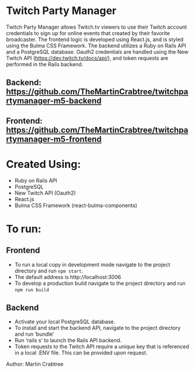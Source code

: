 
# Twitch Party Manager

Twitch Party Manager allows Twitch.tv viewers to use their Twitch account credentials to sign up for online events that created by their favorite broadcaster. The frontend logic is developed using React.js, and is styled using the Bulma CSS Framework. The backend utilizes a Ruby on Rails API and a PostgreSQL database. Oauth2 credentials are handled using the New Twitch API (https://dev.twitch.tv/docs/api/), and token requests are performed in the Rails backend. 

## Backend: https://github.com/TheMartinCrabtree/twitchpartymanager-m5-backend

## Frontend: https://github.com/TheMartinCrabtree/twitchpartymanager-m5-frontend

# Created Using:
* Ruby on Rails API
* PostgreSQL
* New Twitch API (Oauth2)
* React.js
* Bulma CSS Framework (react-bulma-components)

# To run:

## Frontend
*  To run a local copy  in development mode navigate to the project directory and run `npm start`.
*  The default address is http://localhost:3006
*  To develop a production build navigate to the project directory and run `npm run build`

## Backend
*   Activate your local  PostgreSQL database. 
*  To install and start the backend API, navigate to the project directory and run ‘bundle’
*  Run ‘rails s’ to launch the Rails API backend. 
*  Token requests to the Twitch API require a unique key that is referenced in a local .ENV file. This can be provided upon request.

Author:  Martin Crabtree







